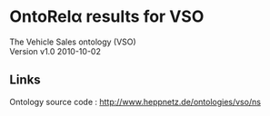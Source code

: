 # OntoRelα results for VSO
The Vehicle Sales ontology (VSO)   
Version v1.0 2010-10-02

## Links
Ontology source code : http://www.heppnetz.de/ontologies/vso/ns
